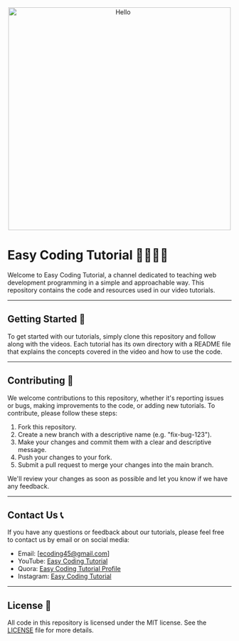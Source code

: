 
<div align="center">
  <img src="https://media.giphy.com/media/VCn72juuwg25JFfKt6/giphy.gif" alt="Hello" width="500" />
</div>


# Easy Coding Tutorial 👨‍💻👩‍💻

Welcome to Easy Coding Tutorial, a channel dedicated to teaching web development programming in a simple and approachable way. This repository contains the code and resources used in our video tutorials.

---

## Getting Started 🚀

To get started with our tutorials, simply clone this repository and follow along with the videos. Each tutorial has its own directory with a README file that explains the concepts covered in the video and how to use the code.

---

## Contributing 🤝

We welcome contributions to this repository, whether it's reporting issues or bugs, making improvements to the code, or adding new tutorials. To contribute, please follow these steps:

1. Fork this repository.
2. Create a new branch with a descriptive name (e.g. "fix-bug-123").
3. Make your changes and commit them with a clear and descriptive message.
4. Push your changes to your fork.
5. Submit a pull request to merge your changes into the main branch.

We'll review your changes as soon as possible and let you know if we have any feedback.

---

## Contact Us 📞

If you have any questions or feedback about our tutorials, please feel free to contact us by email or on social media:

- Email: [ecoding45@gmail.com]
- YouTube: [Easy Coding Tutorial](https://www.youtube.com/c/easycodingtutorial)
- Quora: [Easy Coding Tutorial Profile](https://www.quora.com/profile/Easy-Coding-Tutorial)
- Instagram: [Easy Coding Tutorial](https://www.instagram.com/easy_coding__/?utm_medium=copy_link)

---

## License 📝

All code in this repository is licensed under the MIT license. See the [LICENSE](LICENSE) file for more details.
